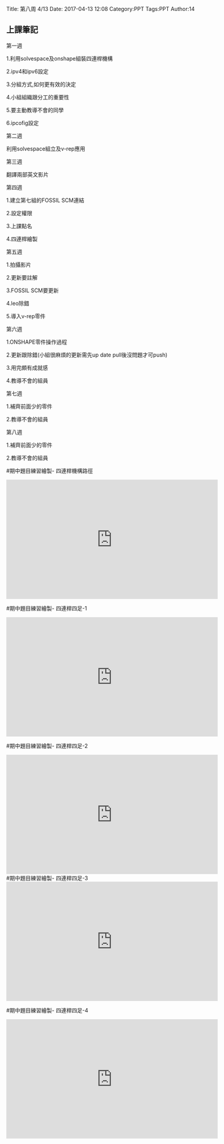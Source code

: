 Title: 第八周 4/13
Date: 2017-04-13 12:08
Category:PPT
Tags:PPT
Author:14



<!-- PELICAN_END_SUMMARY -->


## 上課筆記

第一週

1.利用solvespace及onshape組裝四連桿機構

2.ipv4和ipv6設定

3.分組方式,如何更有效的決定

4.小組組織跟分工的重要性

5.要主動教導不會的同學

6.ipcofig設定

第二週

利用solvespace組立及v-rep應用

第三週

翻譯兩部英文影片

第四週

1.建立第七組的FOSSIL SCM連結

2.設定權限

3.上課點名

4.四連桿繪製

第五週

1.拍攝影片

2.更新要註解

3.FOSSIL SCM要更新

4.leo除錯

5.導入v-rep零件

第六週

1.ONSHAPE零件操作過程

2.更新跟除錯(小組很麻煩的更新需先up date pull後沒問題才可push)

3.用完頗有成就感

4.教導不會的組員

第七週

1.補齊前面少的零件

2.教導不會的組員

第八週

1.補齊前面少的零件

2.教導不會的組員

#期中題目練習繪製- 四連桿機構路徑 

<iframe width="560" height="315" src="https://www.youtube.com/embed/wdm8ISQfSyQ" frameborder="0" allowfullscreen></iframe>

#期中題目練習繪製- 四連桿四足-1 

<iframe width="560" height="315" src="https://www.youtube.com/embed/hs8K6j6MjEQ" frameborder="0" allowfullscreen></iframe>

#期中題目練習繪製- 四連桿四足-2
<iframe width="560" height="315" src="https://www.youtube.com/embed/9kFcZSMCD_Y" frameborder="0" allowfullscreen></iframe>
#期中題目練習繪製- 四連桿四足-3
<iframe width="560" height="315" src="https://www.youtube.com/embed/BEbOuHEbN3w" frameborder="0" allowfullscreen></iframe>

#期中題目練習繪製- 四連桿四足-4

<iframe width="560" height="315" src="https://www.youtube.com/embed/nKHve63Q9VM" frameborder="0" allowfullscreen></iframe>





